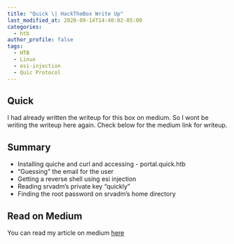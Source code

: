 ```yaml
---
title: "Quick \| HackTheBox Write Up"
last_modified_at: 2020-09-14T14:40:02-05:00
categories:
  - htb
author_profile: false
tags:
  - HTB
  - Linux
  - esi-injection
  - Quic Protocol
---
```



## Quick
I had already written the writeup for this box on medium. So I wont be writing the writeup here again. Check below for the medium link for writeup.

## Summary
- Installing quiche and curl and accessing - portal.quick.htb
- “Guessing” the email for the user
- Getting a reverse shell using esi injection
- Reading srvadm’s private key “quickly”
- Finding the root password on srvadm’s home directory

## Read on Medium
You can read my article on medium 
[here](https://medium.com/@shishirsub10/quick-hackthebox-write-up-96059809d808)
